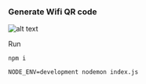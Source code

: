 ### Generate Wifi QR code

![alt text](https://x.pfcode.net/VujE3/soxuCevu86.png/raw)

Run
```shell
npm i

NODE_ENV=development nodemon index.js
```